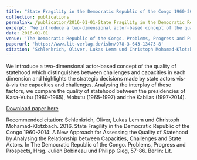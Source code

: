 ```yaml
---
title: "State Fragility in the Democratic Republic of the Congo 1960-2014: A New Approach for Assessing the Quality of Statehood by Analysing the Relationship between Capacities, Challenges and State Actors"
collection: publications
permalink: /publication/2016-01-01-State Fragility in the Democratic Republic of the Congo 1960-2014
excerpt: 'We introduce a two-dimensional actor-based concept of the quality of statehood which distinguishes between challenges and capacities in each dimension and highlights the strategic decisions made by state actors vis-à-vis the capacities and challenges. Analysing the interplay of these factors, we compare the quality of statehood between the presidencies of Kasa-Vubu (1960-1965), Mobutu (1965-1997) and the Kabilas (1997-2014).'
date: 2016-01-01
venue: 'The Democratic Republic of the Congo. Problems, Progress and Prospects, Hrsg. Julien Bobineau und Philipp Gieg, 57-86. Berlin: Lit.'
paperurl: 'https://www.lit-verlag.de/isbn/978-3-643-13473-8'
citation: 'Schlenkrich, Oliver, Lukas Lemm und Christoph Mohamad-Klotzbach. 2016. State Fragility in the Democratic Republic of the Congo 1960-2014: A New Approach for Assessing the Quality of Statehood by Analysing the Relationship between Capacities, Challenges and State Actors. In The Democratic Republic of the Congo. Problems, Progress and Prospects, Hrsg. Julien Bobineau und Philipp Gieg, 57-86. Berlin: Lit.'
---
```


We introduce a two-dimensional actor-based concept of the quality of statehood which distinguishes between challenges and capacities in each dimension and highlights the strategic decisions made by state actors vis-à-vis the capacities and challenges. Analysing the interplay of these factors, we compare the quality of statehood between the presidencies of Kasa-Vubu (1960-1965), Mobutu (1965-1997) and the Kabilas (1997-2014).

[Download paper here](https://www.lit-verlag.de/isbn/978-3-643-13473-8)


Recommended citation: Schlenkrich, Oliver, Lukas Lemm und Christoph Mohamad-Klotzbach. 2016. State Fragility in the Democratic Republic of the Congo 1960-2014: A New Approach for Assessing the Quality of Statehood by Analysing the Relationship between Capacities, Challenges and State Actors. In The Democratic Republic of the Congo. Problems, Progress and Prospects, Hrsg. Julien Bobineau und Philipp Gieg, 57-86. Berlin: Lit.
